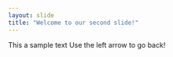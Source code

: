 ```yaml
---
layout: slide
title: "Welcome to our second slide!"
---
```

This a sample text
Use the left arrow to go back!
